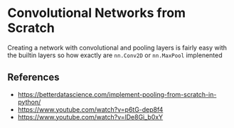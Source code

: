 # Convolutional Networks from Scratch

Creating a network with convolutional and pooling layers is fairly easy with the builtin layers so how exactly are `nn.Conv2D` or `nn.MaxPool` implenented

## References
* https://betterdatascience.com/implement-pooling-from-scratch-in-python/
* https://www.youtube.com/watch?v=p6tG-dep8f4
* https://www.youtube.com/watch?v=lDe8Gi_b0xY
